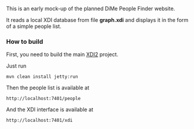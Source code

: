 This is an early mock-up of the planned DiMe People Finder website.

It reads a local XDI database from file **graph.xdi** and displays it in the form of a simple people list.

### How to build

First, you need to build the main [XDI2](http://github.com/projectdanube/xdi2) project.

Just run

    mvn clean install jetty:run

Then the people list is available at

	http://localhost:7401/people

And the XDI interface is available at

	http://localhost:7401/xdi
